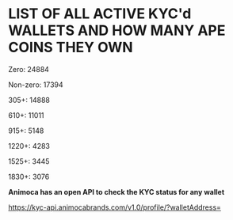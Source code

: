 # LIST OF ALL ACTIVE KYC'd WALLETS AND HOW MANY APE COINS THEY OWN

Zero: 24884

Non-zero: 17394

305+: 14888

610+: 11011

915+: 5148

1220+: 4283

1525+: 3445

1830+: 3076

**Animoca has an open API to check the KYC status for any wallet**

https://kyc-api.animocabrands.com/v1.0/profile/?walletAddress=